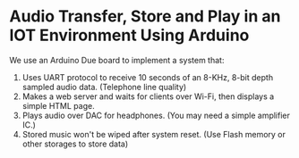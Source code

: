 # Audio Transfer, Store and Play in an IOT Environment Using Arduino
We use an Arduino Due board to implement a system that:
1)   Uses UART protocol to receive 10 seconds of an 8-KHz, 8-bit depth sampled audio data. 
(Telephone line quality)
2)   Makes a web server and waits for clients over Wi-Fi, then displays a simple HTML page.
3)   Plays audio over DAC for  headphones. (You may need a simple amplifier IC.)
4)   Stored music won't be wiped after system reset. (Use Flash memory or other storages to store 
data)
